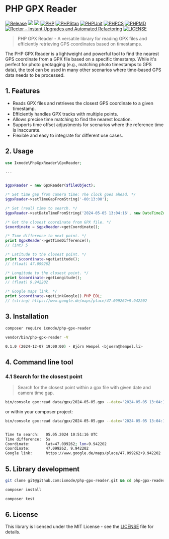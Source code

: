 # PHP GPX Reader

[![Release](https://img.shields.io/github/v/release/ixnode/php-gpx-reader)](https://github.com/ixnode/php-gpx-reader/releases)
[![](https://img.shields.io/github/release-date/ixnode/php-gpx-reader)](https://github.com/ixnode/php-gpx-reader/releases)
![](https://img.shields.io/github/repo-size/ixnode/php-gpx-reader.svg)
[![PHP](https://img.shields.io/badge/PHP-^8.2-777bb3.svg?logo=php&logoColor=white&labelColor=555555&style=flat)](https://www.php.net/supported-versions.php)
[![PHPStan](https://img.shields.io/badge/PHPStan-Level%20Max-777bb3.svg?style=flat)](https://phpstan.org/user-guide/rule-levels)
[![PHPUnit](https://img.shields.io/badge/PHPUnit-Unit%20Tests-6b9bd2.svg?style=flat)](https://phpunit.de)
[![PHPCS](https://img.shields.io/badge/PHPCS-PSR12-416d4e.svg?style=flat)](https://www.php-fig.org/psr/psr-12/)
[![PHPMD](https://img.shields.io/badge/PHPMD-ALL-364a83.svg?style=flat)](https://github.com/phpmd/phpmd)
[![Rector - Instant Upgrades and Automated Refactoring](https://img.shields.io/badge/Rector-PHP%208.2-73a165.svg?style=flat)](https://github.com/rectorphp/rector)
[![LICENSE](https://img.shields.io/github/license/ixnode/php-api-version-bundle)](https://github.com/ixnode/php-api-version-bundle/blob/master/LICENSE)

> PHP GPX Reader - A versatile library for reading GPX files and efficiently retrieving GPS coordinates based on timestamps.

The PHP GPX Reader is a lightweight and powerful tool to find the nearest GPS coordinate from a GPX file based on a
specific timestamp. While it's perfect for photo geotagging (e.g., matching photo timestamps to GPS data), the tool
can be used in many other scenarios where time-based GPS data needs to be processed.

## 1. Features

* Reads GPX files and retrieves the closest GPS coordinate to a given timestamp.
* Efficiently handles GPX tracks with multiple points.
* Allows precise time matching to find the nearest location.
* Supports time offset adjustments for scenarios where the reference time is inaccurate.
* Flexible and easy to integrate for different use cases.

## 2. Usage

```php
use Ixnode\PhpGpxReader\GpxReader;

...


$gpxReader = new GpxReader($fileObject);

/* Set time gap from camera time: The clock goes ahead. */
$gpxReader->setTimeGapFromString('-00:13:00');

/* Set (real) time to search. */
$gpxReader->setDateTimeFromString('2024-05-05 13:04:16', new DateTimeZone(Timezones::EUROPE_BERLIN));

/* Get the closest coordinate from GPX file. */
$coordinate = $gpxReader->getCoordinate();

/* Time difference to next point. */
print $gpxReader->getTimeDifference();
// (int) 5

/* Latitude to the closest point. */
print $coordinate->getLatitude();
// (float) 47.099262

/* Longitude to the closest point. */
print $coordinate->getLongitude();
// (float) 9.942202

/* Google maps link. */
print $coordinate->getLinkGoogle().PHP_EOL;
// (string) https://www.google.de/maps/place/47.099262+9.942202

```

## 3. Installation

```bash
composer require ixnode/php-gpx-reader
```

```bash
vendor/bin/php-gpx-reader -V
```

```bash
0.1.0 (2024-12-07 19:00:00) - Björn Hempel <bjoern@hempel.li>
```

## 4. Command line tool

### 4.1 Search for the closest point

> Search for the closest point within a gpx file with given date and camera time gap.

```bash
bin/console gpx:read data/gpx/2024-05-05.gpx --date="2024-05-05 13:04:16" --gap="\-00:13:00"
```

or within your composer project:

```bash
bin/console gpx:read data/gpx/2024-05-05.gpx --date="2024-05-05 13:04:16" --gap="\-00:13:00"
```

```bash

Time to search:   05.05.2024 10:51:16 UTC
Time difference:  5s
Coordinate:       lat=47.099262; lon=9.942202
Coordinate:       47.099262, 9.942202
Google link:      https://www.google.de/maps/place/47.099262+9.942202

```

## 5. Library development

```bash
git clone git@github.com:ixnode/php-gpx-reader.git && cd php-gpx-reader
```

```bash
composer install
```

```bash
composer test
```

## 6. License

This library is licensed under the MIT License - see the [LICENSE](/LICENSE) file for details.
